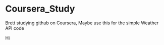 # Coursera_Study
Brett studying github on Coursera, Maybe use this for the simple Weather API code

Hi
